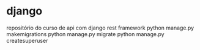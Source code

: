 # django
repositório do curso de api com django rest framework
python manage.py makemigrations
python manage.py migrate
python manage.py createsuperuser
